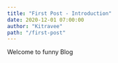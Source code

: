 ```yaml
---
title: "First Post - Introduction"
date: 2020-12-01 07:00:00
author: "Kitravee"
path: "/first-post"
---
```


Welcome to funny Blog
